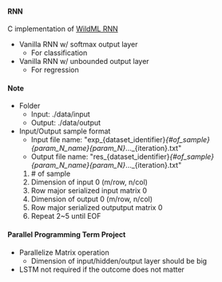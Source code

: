 #### RNN

C implementation of [WildML RNN](http://www.wildml.com/2015/09/recurrent-neural-networks-tutorial-part-2-implementing-a-language-model-rnn-with-python-numpy-and-theano/)

* Vanilla RNN w/ softmax output layer
    - For classification
* Vanilla RNN w/ unbounded output layer
    - For regression

#### Note
* Folder
    - Input: ./data/input
    - Output: ./data/output
* Input/Output sample format
    - Input file name: "exp_{dataset_identifier}_{#_of_sample}_{param_N_name}{param_N}_..._{iteration}.txt"
    - Output file name: "res_{dataset_identifier}_{#_of_sample}_{param_N_name}{param_N}_..._{iteration}.txt"
    1. \# of sample
    2. Dimension of input 0 (m/row, n/col)
    3. Row major serialized input matrix 0
    4. Dimension of output 0 (m/row, n/col)
    5. Row major serialized outputput matrix 0
    6. Repeat 2~5 until EOF


#### Parallel Programming Term Project
* Parallelize Matrix operation
    * Dimension of input/hidden/output layer should be big
* LSTM not required if the outcome does not matter



